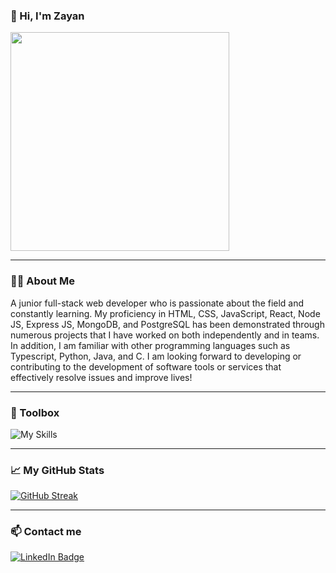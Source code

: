 
### :wave: Hi, I'm Zayan

<div id="header">
  <img src="https://media.giphy.com/media/hpXdHPfFI5wTABdDx9/giphy.gif" width="350"/>
</div>

---

### :woman_technologist: About Me

A junior full-stack web developer who is passionate about the field and constantly learning. My proficiency in HTML, CSS, JavaScript, React, Node JS, Express JS, MongoDB, and PostgreSQL has been demonstrated through numerous projects that I have worked on both independently and in teams. In addition, I am familiar with other programming languages such as Typescript, Python, Java, and C. I am looking forward to developing or contributing to the development of software tools or services that effectively resolve issues and improve lives!

---

### 🧰 Toolbox

![My Skills](https://skillicons.dev/icons?i=html,css,figma,tailwind,js,react,nodejs,express,ts,mongo,postgresql,py,java,c,git,github,vscode,discord)

---

### &#x1f4c8; My GitHub Stats

[![GitHub Streak](https://github-readme-streak-stats.herokuapp.com?user=Zayan-Alaraishy&hide_border=true&theme=jolly)](https://git.io/streak-stats)

---

### 📫 Contact me

<a href="https://www.linkedin.com/in/zayan-al-araishy-81a11425b/">
 <img src="https://img.shields.io/badge/LinkedIn-blue?style=for-the-badge&logo=linkedin&logoColor=white" alt="LinkedIn Badge"/>
</a>
